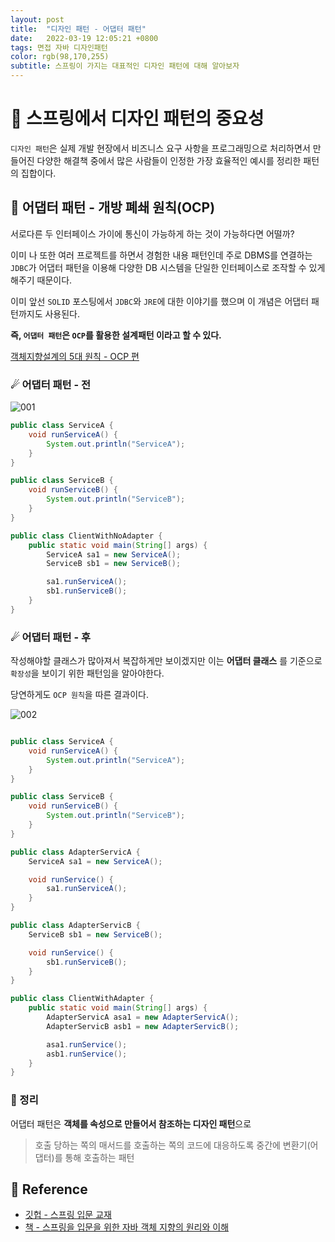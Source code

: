 ```yaml
---
layout: post 
title:  "디자인 패턴 - 어댑터 패턴"
date:   2022-03-19 12:05:21 +0800 
tags: 면접 자바 디자인패턴
color: rgb(98,170,255)
subtitle: 스프링이 가지는 대표적인 디자인 패턴에 대해 알아보자
--- 
```


# 🚀 스프링에서 디자인 패턴의 중요성

`디자인 패턴`은 실제 개발 현장에서 비즈니스 요구 사항을 프로그래밍으로 처리하면서 만들어진 다양한 해결책 중에서 많은 사람들이
인정한 가장 효율적인 예시를 정리한 패턴의 집합이다.

## 🌠 어댑터 패턴 - 개방 폐쇄 원칙(OCP)

서로다른 두 인터페이스 가이에 통신이 가능하게 하는 것이 가능하다면 어떨까?

이미 나 또한 여러 프로젝트를 하면서 경험한 내용 패턴인데
주로 DBMS를 연결하는 `JDBC`가 어댑터 패턴을 이용해 다양한 DB 시스템을 단일한 인터페이스로 조작할 수 있게 해주기 때문이다.

이미 앞선 `SOLID` 포스팅에서 `JDBC`와 `JRE`에 대한 이야기를 했으며 이 개념은 어댑터 패턴까지도 사용된다.

**즉, `어댑터 패턴`은 `OCP`를 활용한 설계패턴 이라고 할 수 있다.**

[객체지향설계의 5대 원칙 - OCP 편](https://kim-js-95.github.io/2022/03/13/SOLID(OCP).html)

### ☄ 어댑터 패턴 - 전

![001](https://user-images.githubusercontent.com/65659478/159109684-03584a20-ecbc-465c-a39f-aae992479e34.jpg)

```java
public class ServiceA {
	void runServiceA() {
		System.out.println("ServiceA");
	}
}

public class ServiceB {
    void runServiceB() {
        System.out.println("ServiceB");
    }
}

public class ClientWithNoAdapter {
    public static void main(String[] args) {
        ServiceA sa1 = new ServiceA();
        ServiceB sb1 = new ServiceB();

        sa1.runServiceA();
        sb1.runServiceB();
    }
}
```

### ☄ 어댑터 패턴 - 후

작성해야할 클래스가 많아져서 복잡하게만 보이겠지만
이는 **어댑터 클래스** 를 기준으로 `확장성`을 보이기 위한 패턴임을 알아야한다.

당연하게도 `OCP 원칙`을 따른 결과이다.

![002](https://user-images.githubusercontent.com/65659478/159109987-dfc3673c-19f4-4fe2-b7c0-e3fed9f360f0.jpg)


```java

public class ServiceA {
    void runServiceA() {
        System.out.println("ServiceA");
    }
}

public class ServiceB {
    void runServiceB() {
        System.out.println("ServiceB");
    }
}

public class AdapterServicA {
    ServiceA sa1 = new ServiceA();

    void runService() {
        sa1.runServiceA();
    }
}

public class AdapterServicB {
    ServiceB sb1 = new ServiceB();

    void runService() {
        sb1.runServiceB();
    }
}

public class ClientWithAdapter {
	public static void main(String[] args) {
		AdapterServicA asa1 = new AdapterServicA();
		AdapterServicB asb1 = new AdapterServicB();

		asa1.runService();
		asb1.runService();
	}
}

```

### 🌠 정리

어댑터 패턴은 **객체를 속성으로 만들어서 참조하는 디자인 패턴**으로

> 호출 당하는 쪽의 매서드를 호출하는 쪽의 코드에 대응하도록 중간에 변환기(어댑터)를 통해 호출하는 패턴

## 🧾 Reference
- [깃헙 - 스프링 입문 교재](https://github.com/expert0226/oopinspring)
- [책 - 스프링을 입문을 위한 자바 객체 지향의 원리와 이해](https://www.aladin.co.kr/shop/wproduct.aspx?ItemId=55641908)


